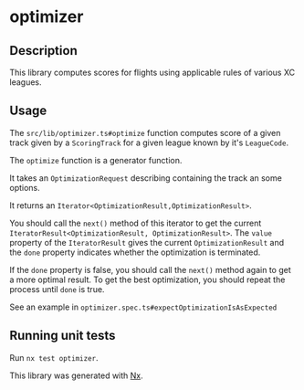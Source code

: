 # optimizer

## Description

This library computes scores for flights using applicable rules of various XC leagues.

## Usage

The `src/lib/optimizer.ts#optimize` function computes score of a given track given by a `ScoringTrack` for a given league known by it's `LeagueCode`.

The `optimize` function is a generator function.

It takes an `OptimizationRequest` describing containing the track an some options.

It returns an `Iterator<OptimizationResult,OptimizationResult>`.

You should call the `next()` method of this iterator to get the current `IteratorResult<OptimizationResult, OptimizationResult>`.
The `value` property of the `IteratorResult` gives the current `OptimizationResult` and the `done` property indicates whether the optimization is terminated.

If the `done` property is false, you should call the `next()` method again to get a more optimal result. To get the best optimization, you should repeat the process until `done` is true.

See an example in `optimizer.spec.ts#expectOptimizationIsAsExpected`

## Running unit tests

Run `nx test optimizer`.

This library was generated with [Nx](https://nx.dev).
